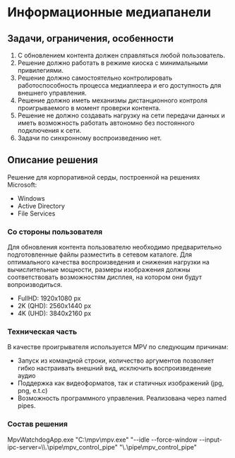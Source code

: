 # Информационные медиапанели

## Задачи, ограничения, особенности

1. С обновлением контента должен справляться любой пользователь.
2. Решение должно работать в режиме киоска с минимальными привилегиями.
3. Решение должно самостоятельно контролировать работоспособность процесса медиаплеера и его доступность для внешнего управления.
4. Решение должно иметь механизмы дистанционного контроля проигрываемого в момент проверки контента.
5. Решение не должно создавать нагрузку на сети передачи данных и иметь возможность работать автономно без постоянного подключения к сети.
6. Задачи по синхронному воспроизведению нет.

## Описание решения

Решение для корпоративной серды, построенной на решениях Microsoft:

* Windows
* Active Directory
* File Services

### Со стороны пользователя

Для обновления контента пользователю необходимо предварительно подготовленные файлы разместить в сетевом каталоге.
Для оптимального качества воспроизведения и снижения нагрузки на вычислительные мощности, размеры изображения должны соответствовать возможностям дисплея, на котором они будут вопроизводиться.

* FullHD: 1920x1080 px
* 2K (QHD): 2560x1440 px
* 4K (UHD): 3840x2160 px

### Техническая часть

В качестве проигрывателя используется MPV по следующим причинам:

* Запуск из командной строки, количество аргументов позволяет гибко настраивать внешний вид, исключить воспроизведенеие аудио
* Поддержка как видеоформатов, так и статичных изображений (jpg, png, e.t.c)
* Возможность программного управления. Реализована через named pipes.



### Состав решения



MpvWatchdogApp.exe "C:\mpv\mpv.exe" "--idle --force-window --input-ipc-server=\\\\.\\pipe\\mpv_control_pipe" "\\.\pipe\mpv_control_pipe"

